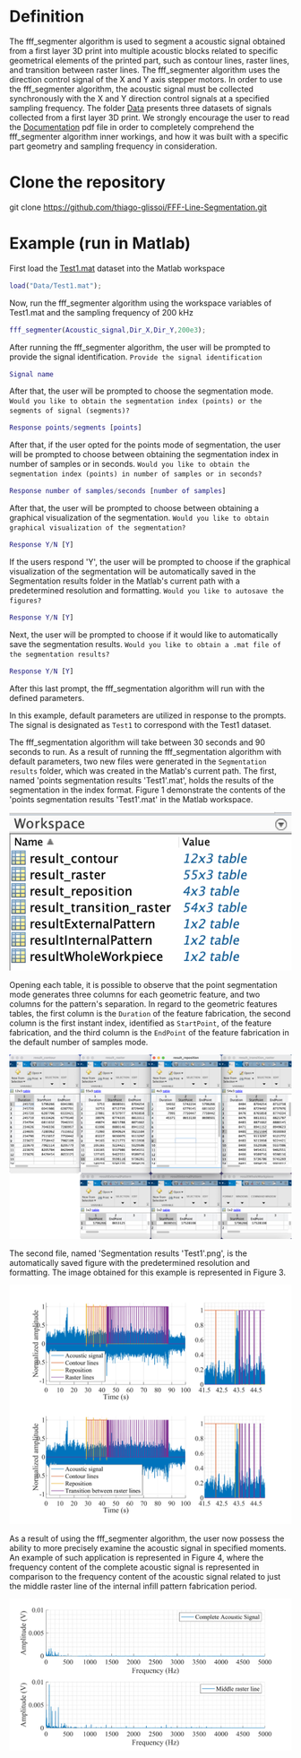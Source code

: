 # Definition
The fff_segmenter algorithm is used to segment a acoustic signal obtained from a first layer 3D print into multiple acoustic blocks related to specific geometrical elements of the printed part, such as contour lines, raster lines, and transition between raster lines. The fff_segmenter algorithm uses the direction control signal of the X and Y axis stepper motors. In order to use the fff_segmenter algorithm, the acoustic signal must be collected synchronously with the X and Y direction control signals at a specified sampling frequency. The folder [Data](Data/) presents three datasets of signals collected from a first layer 3D print. 
We strongly encourage the user to read the [Documentation](Documentation.pdf) pdf file in order to completely comprehend the fff_segmenter algorithm inner workings, and how it was built with a specific part geometry and sampling frequency in consideration.

# Clone the repository
git clone https://github.com/thiago-glissoi/FFF-Line-Segmentation.git

# Example (run in Matlab)
First load the [Test1.mat](Data/Test1.mat) dataset into the Matlab workspace

```Matlab
load("Data/Test1.mat");
```

Now, run the fff_segmenter algorithm using the workspace variables of Test1.mat and the sampling frequency of 200 kHz

```Matlab
fff_segmenter(Acoustic_signal,Dir_X,Dir_Y,200e3);
```
After running the fff_segmenter algorithm, the user will be prompted to provide the signal identification.
```Provide the signal identification```
```Matlab 
Signal name
```

After that, the user will be prompted to choose the segmentation mode.
```Would you like to obtain the segmentation index (points) or the segments of signal (segments)?```

```Matlab
Response points/segments [points]
```

After that, if the user opted for the points mode of segmentation, the user will be prompted to choose between obtaining the segmentation index in number of samples or in seconds.
```Would you like to obtain the segmentation index (points) in number of samples or in seconds?```

```Matlab
Response number of samples/seconds [number of samples]
```

After that, the user will be prompted to choose between obtaining a graphical visualization of the segmentation. 
```Would you like to obtain graphical visualization of the segmentation?```

```Matlab
Response Y/N [Y]
```

If the users respond 'Y', the user will be prompted to choose if the graphical visualization of the segmentation will be automatically saved in the Segmentation results folder in the Matlab's current path with a predetermined resolution and formatting. 
```Would you like to autosave the figures?```

```Matlab
Response Y/N [Y]
```
Next, the user will be prompted to choose if it would like to automatically save the segmentation results. 
```Would you like to obtain a .mat file of the segmentation results?```
```Matlab
Response Y/N [Y]
```

After this last prompt, the fff_segmentation algorithm will run with the defined parameters. 

In this example, default parameters are utilized in response to the prompts. The signal is designated as ```Test1``` to correspond with the Test1 dataset.

The fff_segmentation algorithm will take between 30 seconds and 90 seconds to run.
As a result of running the fff_segmentation algorithm with default parameters, two new files were generated in the ```Segmentation results``` folder, which was created in the Matlab's current path. The first, named 'points segmentation results 'Test1'.mat', holds the results of the segmentation in the index format. Figure 1 demonstrate the contents of the 'points segmentation results 'Test1'.mat' in the Matlab workspace.

![Figure 1 - Points segmentation results in the workspace](Example/Segmentation%20index%20mode%20workspace.png)

Opening each table, it is possible to observe that the point segmentation mode generates three columns for each geometric feature, and two columns for the pattern's separation. In regard to the geometric features tables, the first column is the ```Duration``` of the feature fabrication, the second column is the first instant index, identified as ```StartPoint```, of the feature fabrication, and the third column is the ```EndPoint``` of the feature fabrication in the default number of samples mode.

![Figure 2 - Points segmentation results](Example/Segmentation%20index%20mode%20results.png)

The second file, named 'Segmentation results 'Test1'.png', is the automatically saved figure with the predetermined resolution and formatting. The image obtained for this example is represented in Figure 3.

![Figure 3 - Saved figure](Example/Segmentation%20results%20'Test1'.png)

As a result of using the fff_segmenter algorithm, the user now possess the ability to more precisely examine the acoustic signal in specified moments. An example of such application is represented in Figure 4, where the frequency content of the complete acoustic signal is represented in comparison to the frequency content of the acoustic signal related to just the middle raster line of the internal infill pattern fabrication period. 

![Figure 4 - Application example](Example/Application%20example.tiff)